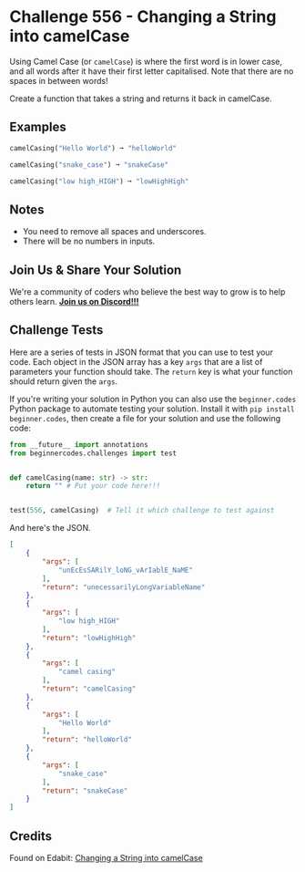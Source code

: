 # Challenge 556 - Changing a String into camelCase

Using Camel Case (or `camelCase`) is where the first word is in lower case, and all words after it have their first letter capitalised. Note that there are no spaces in between words!

Create a function that takes a string and returns it back in camelCase.

## Examples
```python
camelCasing("Hello World") ➞ "helloWorld"

camelCasing("snake_case") ➞ "snakeCase"

camelCasing("low high_HIGH") ➞ "lowHighHigh"
```
## Notes

- You need to remove all spaces and underscores.
- There will be no numbers in inputs.

## Join Us & Share Your Solution

We're a community of coders who believe the best way to grow is to help others learn. **[Join us on Discord!!!](https://discord.gg/sfHykntuGy)**

## Challenge Tests

Here are a series of tests in JSON format that you can use to test your code. Each object in the JSON array has a key `args` that are a list of parameters your function should take. The `return` key is what your function should return given the `args`. 

If you're writing your solution in Python you can also use the `beginner.codes` Python package to automate testing your solution. Install it with `pip install beginner.codes`, then create a file for your solution and use the following code:
```python
from __future__ import annotations
from beginnercodes.challenges import test


def camelCasing(name: str) -> str:
    return "" # Put your code here!!!


test(556, camelCasing)  # Tell it which challenge to test against
```
And here's the JSON.
```json
[
    {
        "args": [
            "unEcEsSARilY_loNG_vArIablE_NaME"
        ],
        "return": "unecessarilyLongVariableName"
    },
    {
        "args": [
            "low high_HIGH"
        ],
        "return": "lowHighHigh"
    },
    {
        "args": [
            "camel casing"
        ],
        "return": "camelCasing"
    },
    {
        "args": [
            "Hello World"
        ],
        "return": "helloWorld"
    },
    {
        "args": [
            "snake_case"
        ],
        "return": "snakeCase"
    }
]
```
## Credits

Found on Edabit: [Changing a String into camelCase](https://edabit.com/challenge/djLTSAc6h4bt6ehWu)
